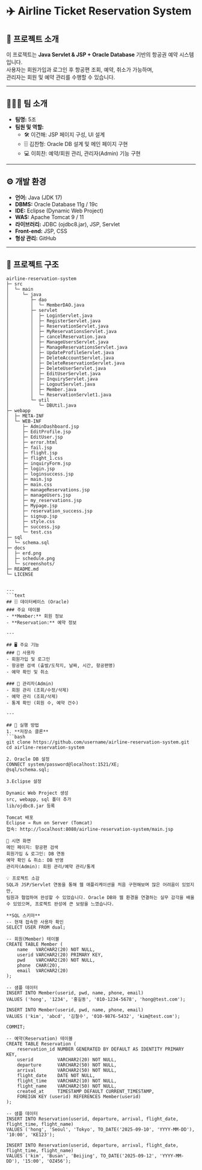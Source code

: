 # ✈️ Airline Ticket Reservation System

## 📌 프로젝트 소개
이 프로젝트는 **Java Servlet & JSP + Oracle Database** 기반의 항공권 예약 시스템입니다.  
사용자는 회원가입과 로그인 후 항공편 조회, 예약, 취소가 가능하며,  
관리자는 회원 및 예약 관리를 수행할 수 있습니다.

---

## 👨‍👩‍👦 팀 소개
- **팀명:** 5조
- **팀원 및 역할:**
  - 🛠️ 이건해: JSP 페이지 구성, UI 설계
  - 🗄️ 김찬형: Oracle DB 설계 및 메인 페이지 구현
  - 💻 이희찬: 예약/회원 관리, 관리자(Admin) 기능 구현

---

## ⚙️ 개발 환경
- **언어:** Java (JDK 17)
- **DBMS:** Oracle Database 11g / 19c
- **IDE:** Eclipse (Dynamic Web Project)
- **WAS:** Apache Tomcat 9 / 11
- **라이브러리:** JDBC (ojdbc8.jar), JSP, Servlet
- **Front-end:** JSP, CSS
- **형상 관리:** GitHub

---

## 📂 프로젝트 구조
```text
airline-reservation-system
├─ src
│  └─ main
│     └─ java
│        ├─ dao
│        │  └─ MemberDAO.java
│        ├─ servlet
│        │  ├─ LoginServlet.java
│        │  ├─ RegisterServlet.java
│        │  ├─ ReservationServlet.java
│        │  ├─ MyReservationsServlet.java
│        │  ├─ cancelReservation.java
│        │  ├─ ManageUsersServlet.java
│        │  ├─ ManageReservationsServlet.java
│        │  ├─ UpdateProfileServlet.java
│        │  ├─ DeleteAccountServlet.java
│        │  ├─ DeleteReservationServlet.java
│        │  ├─ DeleteUserServlet.java
│        │  ├─ EditUserServlet.java
│        │  ├─ InquiryServlet.java
│        │  ├─ LogoutServlet.java
│        │  ├─ Member.java
│        │  └─ ReservationServlet1.java
│        └─ util
│           └─ DBUtil.java
├─ webapp
│  ├─ META-INF
│  └─ WEB-INF
│     ├─ AdminDashboard.jsp
│     ├─ EditProfile.jsp
│     ├─ EditUser.jsp
│     ├─ error.html
│     ├─ fail.jsp
│     ├─ flight.jsp
│     ├─ flight_1.css
│     ├─ inquiryForm.jsp
│     ├─ login.jsp
│     ├─ loginsuccess.jsp
│     ├─ main.jsp
│     ├─ main.css
│     ├─ manageReservations.jsp
│     ├─ manageUsers.jsp
│     ├─ my_reservations.jsp
│     ├─ Mypage.jsp
│     ├─ reservation_success.jsp
│     ├─ signup.jsp
│     ├─ style.css
│     ├─ success.jsp
│     └─ test.css
├─ sql
│  └─ schema.sql
├─ docs
│  ├─ erd.png
│  ├─ schedule.png
│  └─ screenshots/
├─ README.md
└─ LICENSE


---
```text
## 🗄️ 데이터베이스 (Oracle)
### 주요 테이블
- **Member:** 회원 정보
- **Reservation:** 예약 정보

---

## 🖥️ 주요 기능
### 👤 사용자
- 회원가입 및 로그인
- 항공편 검색 (출발/도착지, 날짜, 시간, 항공편명)
- 예약 확인 및 취소

### 🔑 관리자(Admin)
- 회원 관리 (조회/수정/삭제)
- 예약 관리 (조회/삭제)
- 통계 확인 (회원 수, 예약 건수)

---

## 🚀 실행 방법
1. **저장소 클론**
```bash
git clone https://github.com/username/airline-reservation-system.git
cd airline-reservation-system

2. Oracle DB 설정
CONNECT system/password@localhost:1521/XE;
@sql/schema.sql;

3.Eclipse 설정

Dynamic Web Project 생성
src, webapp, sql 폴더 추가
lib/ojdbc8.jar 등록

Tomcat 배포
Eclipse → Run on Server (Tomcat)
접속: http://localhost:8080/airline-reservation-system/main.jsp

🎥 시연 화면
메인 페이지: 항공편 검색
회원가입 & 로그인: DB 연동
예약 확인 & 취소: DB 반영
관리자(Admin): 회원 관리/예약 관리/통계

💡 프로젝트 소감
SQL과 JSP/Servlet 연동을 통해 웹 애플리케이션을 처음 구현해보며 많은 어려움이 있었지만,
팀원과 협업하여 완성할 수 있었습니다. Oracle DB와 웹 환경을 연결하는 실무 감각을 배울 수 있었으며, 프로젝트 완성에 큰 보람을 느꼈습니다.

**SQL 스키마**
-- 현재 접속한 사용자 확인
SELECT USER FROM dual;

-- 회원(Member) 테이블
CREATE TABLE Member (
    name   VARCHAR2(20) NOT NULL,
    userid VARCHAR2(20) PRIMARY KEY,
    pwd    VARCHAR2(20) NOT NULL,
    phone  CHAR(20),
    email  VARCHAR2(20)
);

-- 샘플 데이터
INSERT INTO Member(userid, pwd, name, phone, email)
VALUES ('hong', '1234', '홍길동', '010-1234-5678', 'hong@test.com');

INSERT INTO Member(userid, pwd, name, phone, email)
VALUES ('kim', 'abcd', '김철수', '010-9876-5432', 'kim@test.com');

COMMIT;

-- 예약(Reservation) 테이블
CREATE TABLE Reservation (
    reservation_id NUMBER GENERATED BY DEFAULT AS IDENTITY PRIMARY KEY,
    userid         VARCHAR2(20) NOT NULL,
    departure      VARCHAR2(50) NOT NULL,
    arrival        VARCHAR2(50) NOT NULL,
    flight_date    DATE NOT NULL,
    flight_time    VARCHAR2(10) NOT NULL,
    flight_name    VARCHAR2(50) NOT NULL,
    created_at     TIMESTAMP DEFAULT CURRENT_TIMESTAMP,
    FOREIGN KEY (userid) REFERENCES Member(userid)
);

-- 샘플 데이터
INSERT INTO Reservation(userid, departure, arrival, flight_date, flight_time, flight_name)
VALUES ('hong', 'Seoul', 'Tokyo', TO_DATE('2025-09-10', 'YYYY-MM-DD'), '10:00', 'KE123');

INSERT INTO Reservation(userid, departure, arrival, flight_date, flight_time, flight_name)
VALUES ('kim', 'Busan', 'Beijing', TO_DATE('2025-09-12', 'YYYY-MM-DD'), '15:00', 'OZ456');
